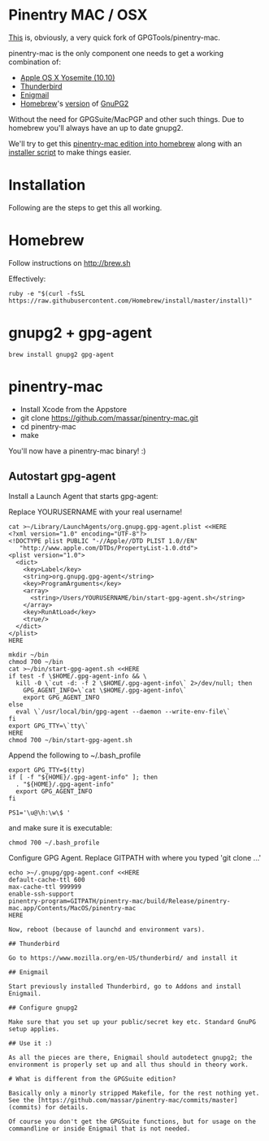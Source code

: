 # Pinentry MAC / OSX

[This](https://github.com/massar/pinentry-mac) is, obviously, a very quick fork of GPGTools/pinentry-mac.

pinentry-mac is the only component one needs to get a working combination of:
 * [Apple OS X Yosemite (10.10)](http://www.apple.com)
 * [Thunderbird](https://www.mozilla.org/thunderbird/)
 * [Enigmail](https://www.enigmail.net)
 * [Homebrew](http://brew.sh/)'s [version](https://github.com/Homebrew/homebrew/blob/master/Library/Formula/gnupg2.rb) of [GnuPG2](https://www.gnupg.org/)

Without the need for GPGSuite/MacPGP and other such things.
Due to homebrew you'll always have an up to date gnupg2.

We'll try to get this [pinentry-mac edition into homebrew](https://github.com/massar/pinentry-mac/issues/1) along with an [installer script](https://github.com/massar/pinentry-mac/issues/2) to make things easier.

# Installation

Following are the steps to get this all working.

# Homebrew

Follow instructions on http://brew.sh

Effectively:
```
ruby -e "$(curl -fsSL https://raw.githubusercontent.com/Homebrew/install/master/install)"
```

# gnupg2 + gpg-agent

```
brew install gnupg2 gpg-agent
```

# pinentry-mac

* Install Xcode from the Appstore
* git clone https://github.com/massar/pinentry-mac.git
* cd pinentry-mac
* make

You'll now have a pinentry-mac binary! :)

## Autostart gpg-agent

Install a Launch Agent that starts gpg-agent:

Replace YOURUSERNAME with your real username!

```
cat >~/Library/LaunchAgents/org.gnupg.gpg-agent.plist <<HERE
<?xml version="1.0" encoding="UTF-8"?>
<!DOCTYPE plist PUBLIC "-//Apple//DTD PLIST 1.0//EN"
   "http://www.apple.com/DTDs/PropertyList-1.0.dtd">
<plist version="1.0">
  <dict>
    <key>Label</key>
    <string>org.gnupg.gpg-agent</string>
    <key>ProgramArguments</key>
    <array>
      <string>/Users/YOURUSERNAME/bin/start-gpg-agent.sh</string>
    </array>
    <key>RunAtLoad</key>
    <true/>
  </dict>
</plist>
HERE

mkdir ~/bin
chmod 700 ~/bin
cat >~/bin/start-gpg-agent.sh <<HERE
if test -f \$HOME/.gpg-agent-info && \
  kill -0 \`cut -d: -f 2 \$HOME/.gpg-agent-info\` 2>/dev/null; then
    GPG_AGENT_INFO=\`cat \$HOME/.gpg-agent-info\`
    export GPG_AGENT_INFO
else
  eval \`/usr/local/bin/gpg-agent --daemon --write-env-file\`
fi
export GPG_TTY=\`tty\`
HERE
chmod 700 ~/bin/start-gpg-agent.sh
```

Append the following to ~/.bash_profile
```
export GPG_TTY=$(tty)
if [ -f "${HOME}/.gpg-agent-info" ]; then
  . "${HOME}/.gpg-agent-info"
  export GPG_AGENT_INFO
fi

PS1='\u@\h:\w\$ '
```
and make sure it is executable:
```
chmod 700 ~/.bash_profile
```

Configure GPG Agent. Replace GITPATH with where you typed 'git clone ...'
```
echo >~/.gnupg/gpg-agent.conf <<HERE
default-cache-ttl 600
max-cache-ttl 999999
enable-ssh-support
pinentry-program=GITPATH/pinentry-mac/build/Release/pinentry-mac.app/Contents/MacOS/pinentry-mac
HERE

Now, reboot (because of launchd and environment vars).
 
## Thunderbird

Go to https://www.mozilla.org/en-US/thunderbird/ and install it

## Enigmail

Start previously installed Thunderbird, go to Addons and install Enigmail.

## Configure gnupg2

Make sure that you set up your public/secret key etc. Standard GnuPG setup applies.

## Use it :)

As all the pieces are there, Enigmail should autodetect gnupg2; the environment is properly set up and all thus should in theory work.

# What is different from the GPGSuite edition?

Basically only a minorly stripped Makefile, for the rest nothing yet. See the [https://github.com/massar/pinentry-mac/commits/master](commits) for details.

Of course you don't get the GPGSuite functions, but for usage on the commandline or inside Enigmail that is not needed.

